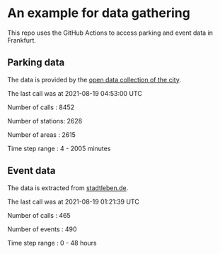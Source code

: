 # An example for data gathering

This repo uses the GitHub Actions to access parking and event data in Frankfurt.

## Parking data
The data is provided by the [open data collection of the city](https://www.offenedaten.frankfurt.de/).

The last call was at 2021-08-19 04:53:00 UTC

Number of calls   : 8452

Number of stations: 2628

Number of areas   : 2615

Time step range   :    4 - 2005 minutes


## Event data
The data is extracted from [stadtleben.de](https://stadtleben.de/frankfurt/).

The last call was at 2021-08-19 01:21:39 UTC

Number of calls   : 465

Number of events  : 490

Time step range   :   0 -  48 hours

